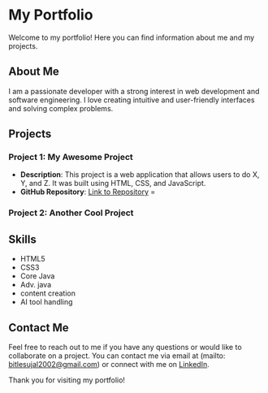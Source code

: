 # My Portfolio

Welcome to my portfolio! Here you can find information about me and my projects.

## About Me

I am a passionate developer with a strong interest in web development and software engineering. I love creating intuitive and user-friendly interfaces and solving complex problems.

## Projects

### Project 1: My Awesome Project

- **Description**: This project is a web application that allows users to do X, Y, and Z. It was built using HTML, CSS, and JavaScript.
- **GitHub Repository**: [Link to Repository](https://github.com/myusername/my-awesome-project)
=
### Project 2: Another Cool Project



## Skills

- HTML5
- CSS3
- Core Java
- Adv. java
- content creation
- AI tool handling
  

## Contact Me

Feel free to reach out to me if you have any questions or would like to collaborate on a project. You can contact me via email at (mailto: bitlesujal2002@gmail.com) or connect with me on [LinkedIn](https://www.linkedin.com/in/myusername/sujalbitle).

Thank you for visiting my portfolio!
